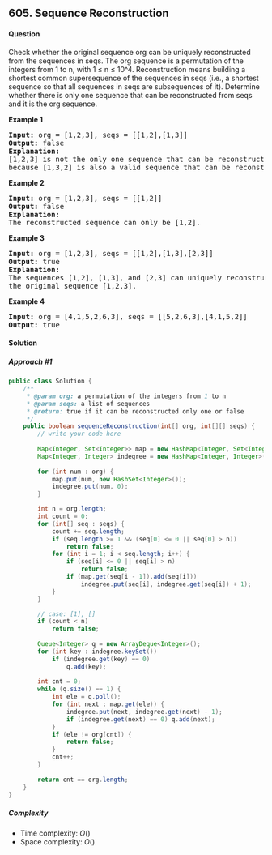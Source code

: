 ## 605. Sequence Reconstruction
#### Question
Check whether the original sequence org can be uniquely reconstructed from the sequences in seqs. The org sequence is a permutation of the integers from 1 to n, with 1 ≤ n ≤ 10^4. Reconstruction means building a shortest common supersequence of the sequences in seqs (i.e., a shortest sequence so that all sequences in seqs are subsequences of it). Determine whether there is only one sequence that can be reconstructed from seqs and it is the org sequence.

**Example 1**
<pre>
<b>Input:</b> org = [1,2,3], seqs = [[1,2],[1,3]]
<b>Output:</b> false
<b>Explanation:</b>
[1,2,3] is not the only one sequence that can be reconstructed, 
because [1,3,2] is also a valid sequence that can be reconstructed.
</pre>
**Example 2**
<pre>
<b>Input:</b> org = [1,2,3], seqs = [[1,2]]
<b>Output:</b> false
<b>Explanation:</b>
The reconstructed sequence can only be [1,2].
</pre>
**Example 3**
<pre>
<b>Input:</b> org = [1,2,3], seqs = [[1,2],[1,3],[2,3]]
<b>Output:</b> true
<b>Explanation:</b>
The sequences [1,2], [1,3], and [2,3] can uniquely reconstruct 
the original sequence [1,2,3].
</pre>
**Example 4**
<pre>
<b>Input:</b> org = [4,1,5,2,6,3], seqs = [[5,2,6,3],[4,1,5,2]]
<b>Output:</b> true
</pre>

#### Solution
##### Approach #1

```java
public class Solution {
    /**
     * @param org: a permutation of the integers from 1 to n
     * @param seqs: a list of sequences
     * @return: true if it can be reconstructed only one or false
     */
    public boolean sequenceReconstruction(int[] org, int[][] seqs) {
        // write your code here
        
        Map<Integer, Set<Integer>> map = new HashMap<Integer, Set<Integer>>();
        Map<Integer, Integer> indegree = new HashMap<Integer, Integer>();
    	
        for (int num : org) {
            map.put(num, new HashSet<Integer>());
            indegree.put(num, 0);
        }

        int n = org.length;
        int count = 0;
        for (int[] seq : seqs) {
            count += seq.length;
            if (seq.length >= 1 && (seq[0] <= 0 || seq[0] > n))
                return false;
            for (int i = 1; i < seq.length; i++) {
                if (seq[i] <= 0 || seq[i] > n)
                    return false;
                if (map.get(seq[i - 1]).add(seq[i]))
                    indegree.put(seq[i], indegree.get(seq[i]) + 1);
            }
        }

        // case: [1], []
        if (count < n)
            return false;
		
        Queue<Integer> q = new ArrayDeque<Integer>();
        for (int key : indegree.keySet()) 
            if (indegree.get(key) == 0)
                q.add(key);
		
        int cnt = 0;
        while (q.size() == 1) {
            int ele = q.poll();
            for (int next : map.get(ele)) {
                indegree.put(next, indegree.get(next) - 1);
                if (indegree.get(next) == 0) q.add(next);
            }
            if (ele != org[cnt]) {
                return false;
            }
            cnt++;
        }
		
        return cnt == org.length;
    }
}
```
##### Complexity

* Time complexity: $O()$
* Space complexity: $O()$